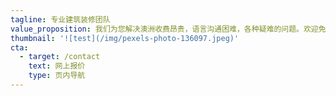 ```yaml
---
tagline: 专业建筑装修团队
value_proposition: 我们为您解决澳洲收费昂贵，语言沟通困难，各种疑难的问题。欢迎免费咨询
thumbnail: '![test](/img/pexels-photo-136097.jpeg)'
cta:
  - target: /contact
    text: 网上报价
    type: 页内导航
---
```


